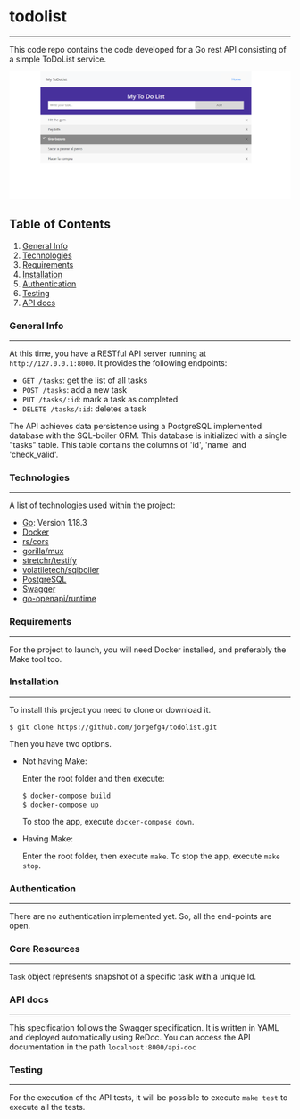 # todolist
***
This code repo contains the code developed for a Go rest API consisting of a simple ToDoList service.

![home page](screenshots/todo.png)
## Table of Contents
1. [General Info](#general-info)
2. [Technologies](#technologies)
3. [Requirements](#requirements)
4. [Installation](#installation)
5. [Authentication](#authentication)
5. [Testing](#testing)
6. [API docs](#api-docs)
### General Info
***
At this time, you have a RESTful API server running at `http://127.0.0.1:8000`. It provides the following endpoints:

* `GET /tasks`: get the list of all tasks
* `POST /tasks`: add a new task
* `PUT /tasks/:id`: mark a task as completed
* `DELETE /tasks/:id`: deletes a task

The API achieves data persistence using a PostgreSQL implemented database with the SQL-boiler ORM. This database is initialized with a single "tasks" table. This table contains the columns of 'id', 'name' and 'check_valid'.
### Technologies
***
A list of technologies used within the project:
* [Go](https://go.dev): Version 1.18.3
* [Docker](https://www.docker.com)
* [rs/cors](https://github.com/rs/cors)
* [gorilla/mux](https://"github.com/gorilla/mux)
* [stretchr/testify](https://github.com/stretchr/testify)
* [volatiletech/sqlboiler](https://github.com/volatiletech/sqlboiler)
* [PostgreSQL](https://www.postgresql.org)
* [Swagger](https://swagger.io)
* [go-openapi/runtime](https://github.com/go-openapi/runtime)
### Requirements
***
For the project to launch, you will need Docker installed, and preferably the Make tool too.
### Installation
***
To install this project you need to clone or download it. 
```
$ git clone https://github.com/jorgefg4/todolist.git

```
Then you have two options.
- Not having Make:

    Enter the root folder and then execute:
    ```
    $ docker-compose build
    $ docker-compose up
    ```
    To stop the app, execute `docker-compose down`.

- Having Make:

    Enter the root folder, then execute `make`. To stop the app, execute `make stop`.
### Authentication
***
 There are no authentication implemented yet. So, all the end-points are open.
### Core Resources
***
`Task` object represents snapshot of a specific task with a unique Id.
### API docs
***
This specification follows the Swagger specification. It is written in YAML and deployed automatically using ReDoc.
You can access the API documentation in the path `localhost:8000/api-doc`
### Testing
***
For the execution of the API tests, it will be possible to execute `make test` to execute all the tests.



 
